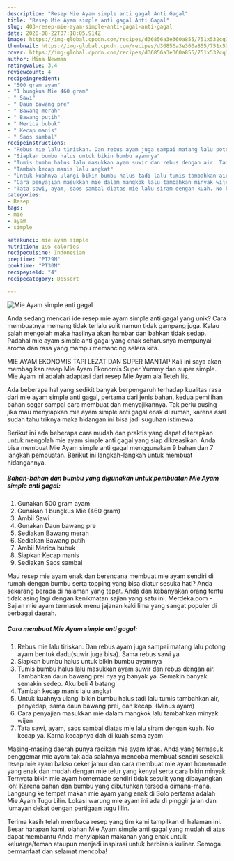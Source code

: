 ```yaml
---
description: "Resep Mie Ayam simple anti gagal Anti Gagal"
title: "Resep Mie Ayam simple anti gagal Anti Gagal"
slug: 403-resep-mie-ayam-simple-anti-gagal-anti-gagal
date: 2020-08-22T07:18:05.914Z
image: https://img-global.cpcdn.com/recipes/d36856a3e360a855/751x532cq70/mie-ayam-simple-anti-gagal-foto-resep-utama.jpg
thumbnail: https://img-global.cpcdn.com/recipes/d36856a3e360a855/751x532cq70/mie-ayam-simple-anti-gagal-foto-resep-utama.jpg
cover: https://img-global.cpcdn.com/recipes/d36856a3e360a855/751x532cq70/mie-ayam-simple-anti-gagal-foto-resep-utama.jpg
author: Mina Newman
ratingvalue: 3.4
reviewcount: 4
recipeingredient:
- "500 gram ayam"
- "1 bungkus Mie 460 gram"
- " Sawi"
- " Daun bawang pre"
- " Bawang merah"
- " Bawang putih"
- " Merica bubuk"
- " Kecap manis"
- " Saos sambal"
recipeinstructions:
- "Rebus mie lalu tiriskan. Dan rebus ayam juga sampai matang lalu potong ayam bentuk dadu(suwir juga bisa). Sama rebus sawi ya"
- "Siapkan bumbu halus untuk bikin bumbu ayamnya"
- "Tumis bumbu halus lalu masukkan ayam suwir dan rebus dengan air. Tambahkan daun bawang prei nya yg banyak ya. Semakin banyak semakin sedep. Aku beli 4 batang"
- "Tambah kecap manis lalu angkat"
- "Untuk kuahnya ulangi bikin bumbu halus tadi lalu tumis tambahkan air, penyedap, sama daun bawang prei, dan kecap. (Minus ayam)"
- "Cara penyajian masukkan mie dalam mangkok lalu tambahkan minyak wijen"
- "Tata sawi, ayam, saos sambal diatas mie lalu siram dengan kuah. No kecap ya. Karna kecapnya dah di kuah sama ayam"
categories:
- Resep
tags:
- mie
- ayam
- simple

katakunci: mie ayam simple 
nutrition: 195 calories
recipecuisine: Indonesian
preptime: "PT29M"
cooktime: "PT30M"
recipeyield: "4"
recipecategory: Dessert

---
```



![Mie Ayam simple anti gagal](https://img-global.cpcdn.com/recipes/d36856a3e360a855/751x532cq70/mie-ayam-simple-anti-gagal-foto-resep-utama.jpg)

Anda sedang mencari ide resep mie ayam simple anti gagal yang unik? Cara membuatnya memang tidak terlalu sulit namun tidak gampang juga. Kalau salah mengolah maka hasilnya akan hambar dan bahkan tidak sedap. Padahal mie ayam simple anti gagal yang enak seharusnya mempunyai aroma dan rasa yang mampu memancing selera kita.

MIE AYAM EKONOMIS TAPI LEZAT DAN SUPER MANTAP Kali ini saya akan membagikan resep Mie Ayam Ekonomis Super Yummy dan super simple. Mie Ayam ini adalah adaptasi dari resep Mie Ayam ala Teteh Iis.

Ada beberapa hal yang sedikit banyak berpengaruh terhadap kualitas rasa dari mie ayam simple anti gagal, pertama dari jenis bahan, kedua pemilihan bahan segar sampai cara membuat dan menyajikannya. Tak perlu pusing jika mau menyiapkan mie ayam simple anti gagal enak di rumah, karena asal sudah tahu triknya maka hidangan ini bisa jadi suguhan istimewa.


Berikut ini ada beberapa cara mudah dan praktis yang dapat diterapkan untuk mengolah mie ayam simple anti gagal yang siap dikreasikan. Anda bisa membuat Mie Ayam simple anti gagal menggunakan 9 bahan dan 7 langkah pembuatan. Berikut ini langkah-langkah untuk membuat hidangannya.

<!--inarticleads1-->

##### Bahan-bahan dan bumbu yang digunakan untuk pembuatan Mie Ayam simple anti gagal:

1. Gunakan 500 gram ayam
1. Gunakan 1 bungkus Mie (460 gram)
1. Ambil  Sawi
1. Gunakan  Daun bawang pre
1. Sediakan  Bawang merah
1. Sediakan  Bawang putih
1. Ambil  Merica bubuk
1. Siapkan  Kecap manis
1. Sediakan  Saos sambal


Mau resep mie ayam enak dan berencana membuat mie ayam sendiri di rumah dengan bumbu serta topping yang bisa diatur sesuka hati? Anda sekarang berada di halaman yang tepat. Anda dan kebanyakan orang tentu tidak asing lagi dengan kenikmatan sajian yang satu ini. Merdeka.com - Sajian mie ayam termasuk menu jajanan kaki lima yang sangat populer di berbagai daerah. 

<!--inarticleads2-->

##### Cara membuat Mie Ayam simple anti gagal:

1. Rebus mie lalu tiriskan. Dan rebus ayam juga sampai matang lalu potong ayam bentuk dadu(suwir juga bisa). Sama rebus sawi ya
1. Siapkan bumbu halus untuk bikin bumbu ayamnya
1. Tumis bumbu halus lalu masukkan ayam suwir dan rebus dengan air. Tambahkan daun bawang prei nya yg banyak ya. Semakin banyak semakin sedep. Aku beli 4 batang
1. Tambah kecap manis lalu angkat
1. Untuk kuahnya ulangi bikin bumbu halus tadi lalu tumis tambahkan air, penyedap, sama daun bawang prei, dan kecap. (Minus ayam)
1. Cara penyajian masukkan mie dalam mangkok lalu tambahkan minyak wijen
1. Tata sawi, ayam, saos sambal diatas mie lalu siram dengan kuah. No kecap ya. Karna kecapnya dah di kuah sama ayam


Masing-masing daerah punya racikan mie ayam khas. Anda yang termasuk penggemar mie ayam tak ada salahnya mencoba membuat sendiri sesekali. resep mie ayam bakso ceker jamur dan cara membuat mie ayam homemade yang enak dan mudah dengan mie telur yang kenyal serta cara bikin minyak Ternyata bikin mie ayam homemade sendiri tidak sesulit yang dibayangkan loh! Karena bahan dan bumbu yang dibutuhkan tersedia dimana-mana. Langsung ke tempat makan mie ayam yang enak di Solo pertama adalah Mie Ayam Tugu Lilin. Lokasi warung mie ayam ini ada di pinggir jalan dan lumayan dekat dengan pertigaan tugu lilin. 

Terima kasih telah membaca resep yang tim kami tampilkan di halaman ini. Besar harapan kami, olahan Mie Ayam simple anti gagal yang mudah di atas dapat membantu Anda menyiapkan makanan yang enak untuk keluarga/teman ataupun menjadi inspirasi untuk berbisnis kuliner. Semoga bermanfaat dan selamat mencoba!
